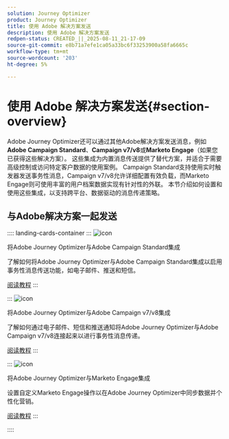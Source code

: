 ```yaml
---
solution: Journey Optimizer
product: Journey Optimizer
title: 使用 Adobe 解决方案发送
description: 使用 Adobe 解决方案发送
redpen-status: CREATED_||_2025-08-11_21-17-09
source-git-commit: e8b71a7efe1ca05a33bc6f33253900a58fa6665c
workflow-type: tm+mt
source-wordcount: '203'
ht-degree: 5%

---
```



# 使用 Adobe 解决方案发送{#section-overview}

Adobe Journey Optimizer还可以通过其他Adobe解决方案发送消息，例如&#x200B;**Adobe Campaign Standard**、**Campaign v7/v8**&#x200B;或&#x200B;**Marketo Engage**（如果您已获得这些解决方案）。 这些集成为内置消息传送提供了替代方案，并适合于需要高级控制或访问特定客户数据的使用案例。 Campaign Standard支持使用实时触发器发送事务性消息，Campaign v7/v8允许详细配置有效负载，而Marketo Engage则可使用丰富的用户档案数据实现有针对性的外联。 本节介绍如何设置和使用这些集成，以支持跨平台、数据驱动的消息传递策略。

## 与Adobe解决方案一起发送

:::: landing-cards-container
:::
![icon](https://cdn.experienceleague.adobe.com/icons/puzzle-piece.svg)

将Adobe Journey Optimizer与Adobe Campaign Standard集成

了解如何将Adobe Journey Optimizer与Adobe Campaign Standard集成以启用事务性消息传送功能，如电子邮件、推送和短信。

[阅读教程](../using/action/acs-action.md)
:::

:::
![icon](https://cdn.experienceleague.adobe.com/icons/puzzle-piece.svg)

将Adobe Journey Optimizer与Adobe Campaign v7/v8集成

了解如何通过电子邮件、短信和推送通知将Adobe Journey Optimizer与Adobe Campaign v7/v8连接起来以进行事务性消息传递。

[阅读教程](../using/action/acc-action.md)
:::

:::
![icon](https://cdn.experienceleague.adobe.com/icons/puzzle-piece.svg)

将Adobe Journey Optimizer与Marketo Engage集成

设置自定义Marketo Engage操作以在Adobe Journey Optimizer中同步数据并个性化营销。

[阅读教程](../using/action/marketo-engage.md)
:::

::::
